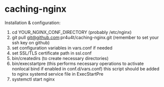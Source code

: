 # caching-nginx
Installation & configuration:
1. cd YOUR_NGINX_CONF_DIRECTORY (probably /etc/nginx)
2. git pull git@github.com:pr4u4t/caching-nginx.git (remember to set your ssh key on github)
3. set configuration variables in vars.conf if needed
4. set SSL/TLS certificate path in ssl.conf
5. bin/createdirs (to create necessary directories)
6. bin/execstartpre (this performs necessary operations to activate nonlocal bind if enabled in conf.d/vars.conf)
   this script should be added to nginx systemd service file in ExecStartPre
7. systemctl start nginx 
